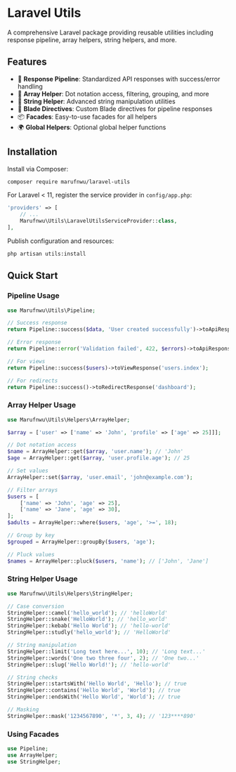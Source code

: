 # Laravel Utils

A comprehensive Laravel package providing reusable utilities including response pipeline, array helpers, string helpers, and more.

## Features

- 🔄 **Response Pipeline**: Standardized API responses with success/error handling
- 🔧 **Array Helper**: Dot notation access, filtering, grouping, and more
- 📝 **String Helper**: Advanced string manipulation utilities
- 🎨 **Blade Directives**: Custom Blade directives for pipeline responses
- 📦 **Facades**: Easy-to-use facades for all helpers
- 🌍 **Global Helpers**: Optional global helper functions

## Installation

Install via Composer:

```bash
composer require marufnwu/laravel-utils
```

For Laravel < 11, register the service provider in `config/app.php`:

```php
'providers' => [
    // ...
    Marufnwu\Utils\LaravelUtilsServiceProvider::class,
],
```

Publish configuration and resources:

```bash
php artisan utils:install
```

## Quick Start

### Pipeline Usage

```php
use Marufnwu\Utils\Pipeline;

// Success response
return Pipeline::success($data, 'User created successfully')->toApiResponse();

// Error response
return Pipeline::error('Validation failed', 422, $errors)->toApiResponse();

// For views
return Pipeline::success($users)->toViewResponse('users.index');

// For redirects
return Pipeline::success()->toRedirectResponse('dashboard');
```

### Array Helper Usage

```php
use Marufnwu\Utils\Helpers\ArrayHelper;

$array = ['user' => ['name' => 'John', 'profile' => ['age' => 25]]];

// Dot notation access
$name = ArrayHelper::get($array, 'user.name'); // 'John'
$age = ArrayHelper::get($array, 'user.profile.age'); // 25

// Set values
ArrayHelper::set($array, 'user.email', 'john@example.com');

// Filter arrays
$users = [
    ['name' => 'John', 'age' => 25],
    ['name' => 'Jane', 'age' => 30],
];
$adults = ArrayHelper::where($users, 'age', '>=', 18);

// Group by key
$grouped = ArrayHelper::groupBy($users, 'age');

// Pluck values
$names = ArrayHelper::pluck($users, 'name'); // ['John', 'Jane']
```

### String Helper Usage

```php
use Marufnwu\Utils\Helpers\StringHelper;

// Case conversion
StringHelper::camel('hello_world'); // 'helloWorld'
StringHelper::snake('HelloWorld'); // 'hello_world'
StringHelper::kebab('Hello World'); // 'hello-world'
StringHelper::studly('hello_world'); // 'HelloWorld'

// String manipulation
StringHelper::limit('Long text here...', 10); // 'Long text...'
StringHelper::words('One two three four', 2); // 'One two...'
StringHelper::slug('Hello World!'); // 'hello-world'

// String checks
StringHelper::startsWith('Hello World', 'Hello'); // true
StringHelper::contains('Hello World', 'World'); // true
StringHelper::endsWith('Hello World', 'World'); // true

// Masking
StringHelper::mask('1234567890', '*', 3, 4); // '123****890'
```

### Using Facades

```php
use Pipeline;
use ArrayHelper;
use StringHelper;